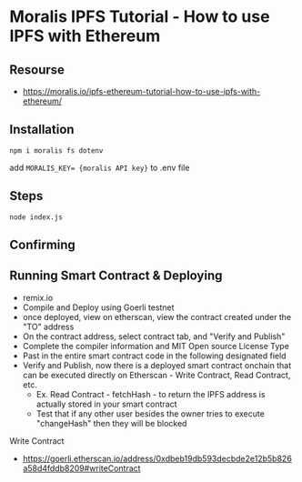 # Moralis IPFS Tutorial - How to use IPFS with Ethereum

## Resourse 
- https://moralis.io/ipfs-ethereum-tutorial-how-to-use-ipfs-with-ethereum/

## Installation 
` npm i moralis fs dotenv `

add `MORALIS_KEY= {moralis API key}` to .env file 


## Steps 

` node index.js `


## Confirming 

## Running Smart Contract & Deploying 
- remix.io 
- Compile and Deploy using Goerli testnet 
- once deployed, view on etherscan, view the contract created under the "TO" address 
- On the contract address, select contract tab, and "Verify and Publish"
- Complete the compiler information and MIT Open source License Type
- Past in the entire smart contract code in the following designated field 
- Verify and Publish, now there is a deployed smart contract onchain that can be executed directly on Etherscan - Write Contract, Read Contract, etc. 
    - Ex. Read Contract - fetchHash - to return the IPFS address is actually stored in your smart contract 
    - Test that if any other user besides the owner tries to execute "changeHash" then they will be blocked




Write Contract 
- https://goerli.etherscan.io/address/0xdbeb19db593decbde2e12b5b826a58d4fddb8209#writeContract

